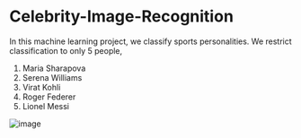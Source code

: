 # Celebrity-Image-Recognition
In this machine learning project, we classify sports personalities. We restrict classification to only 5 people, 
1. Maria Sharapova
2. Serena Williams 
3. Virat Kohli 
4. Roger Federer
5. Lionel Messi

![image](https://user-images.githubusercontent.com/101350294/177192933-8c70d787-61c4-455c-9968-af15ab7a186d.png)

